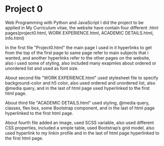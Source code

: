 # Project 0

Web Programming with Python and JavaScript
I did the project to be applied in My Curriculum vitae, the website have contain four different .html pages(project0.html, WORK EXPERIENCE.html, ACADEMIC DETAILS.html, info.html)

In the first file "Project0.html" the main page I used in it hyperlinks to get from the top of the first page to same page refer to main subjects that i wanted, and another hyperlinks refer to the other pages on the website, also i used some of styling, also included many exapmles about ordered or unordered  list and used <h> as font size.

About second file "WORK EXPERIENCE.html" used stylesheet file to specify background-color and h5 color, also used ordered and unordered list, also @media query, and in the last of html page used hyperlinked to the first html page.

About third file "ACADEMIC DETAILS.html" used styling, @media query, classes, flex box, some Bootstrap component, and in the last of html page hyperlinked to the first html page.

About fourth file
added an image, used SCSS variable, also used different CSS properties, included a smiple table, used Bootstrap’s grid model, also used hyperlink to my linkin profile and in the last of html page hyperlinked to the first html page.
